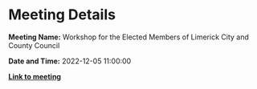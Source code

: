 # Meeting Details

**Meeting Name:** Workshop for the Elected Members of Limerick City and County Council

**Date and Time:** 2022-12-05 11:00:00

**<a href="https://www.limerick.ie/council/whats-on/workshop-elected-members-limerick-city-and-county-council" target="_blank">Link to meeting</a>**
